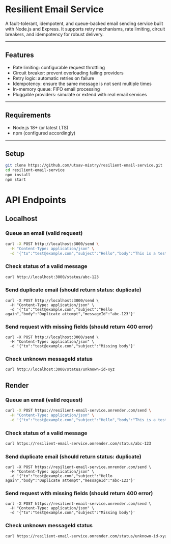 # Resilient Email Service

A fault-tolerant, idempotent, and queue-backed email sending service built with Node.js and Express. It supports retry mechanisms, rate limiting, circuit breakers, and idempotency for robust delivery.

---

## Features

- Rate limiting: configurable request throttling
- Circuit breaker: prevent overloading failing providers
- Retry logic: automatic retries on failure
- Idempotency: ensure the same message is not sent multiple times
- In-memory queue: FIFO email processing
- Pluggable providers: simulate or extend with real email services

---

## Requirements

- Node.js 18+ (or latest LTS)
- npm (configured accordingly)

---

## Setup

```bash
git clone https://github.com/utsav-mistry/resilient-email-service.git
cd resilient-email-service
npm install
npm start
```

# API Endpoints 
## Localhost
### Queue an email (valid request)
```bash
curl -X POST http://localhost:3000/send \
  -H "Content-Type: application/json" \
  -d '{"to":"test@example.com","subject":"Hello","body":"This is a test email","messageId":"abc-123"}'
```
### Check status of a valid message
```bash
curl http://localhost:3000/status/abc-123
```

### Send duplicate email (should return status: duplicate)
```
curl -X POST http://localhost:3000/send \
  -H "Content-Type: application/json" \
  -d '{"to":"test@example.com","subject":"Hello again","body":"Duplicate attempt","messageId":"abc-123"}'
```
### Send request with missing fields (should return 400 error)
```
curl -X POST http://localhost:3000/send \
  -H "Content-Type: application/json" \
  -d '{"to":"test@example.com","subject":"Missing body"}'
```
### Check unknown messageId status
```bash
curl http://localhost:3000/status/unknown-id-xyz
```

## Render
### Queue an email (valid request)
```bash
curl -X POST https://resilient-email-service.onrender.com/send \
  -H "Content-Type: application/json" \
  -d '{"to":"test@example.com","subject":"Hello","body":"This is a test email","messageId":"abc-123"}'
```
### Check status of a valid message
```bash
curl https://resilient-email-service.onrender.com/status/abc-123
```

### Send duplicate email (should return status: duplicate)
```
curl -X POST https://resilient-email-service.onrender.com/send \
  -H "Content-Type: application/json" \
  -d '{"to":"test@example.com","subject":"Hello again","body":"Duplicate attempt","messageId":"abc-123"}'
```
### Send request with missing fields (should return 400 error)
```
curl -X POST https://resilient-email-service.onrender.com/send \
  -H "Content-Type: application/json" \
  -d '{"to":"test@example.com","subject":"Missing body"}'
```
### Check unknown messageId status
```bash
curl https://resilient-email-service.onrender.com/status/unknown-id-xyz
```
